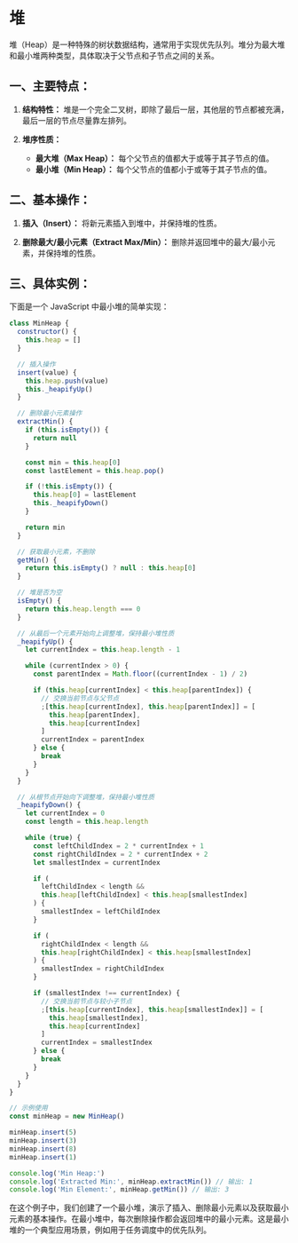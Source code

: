 # 堆

堆（Heap）是一种特殊的树状数据结构，通常用于实现优先队列。堆分为最大堆和最小堆两种类型，具体取决于父节点和子节点之间的关系。

## 一、主要特点：

1. **结构特性：** 堆是一个完全二叉树，即除了最后一层，其他层的节点都被充满，最后一层的节点尽量靠左排列。

2. **堆序性质：**
   - **最大堆（Max Heap）：** 每个父节点的值都大于或等于其子节点的值。
   - **最小堆（Min Heap）：** 每个父节点的值都小于或等于其子节点的值。

## 二、基本操作：

1. **插入（Insert）：** 将新元素插入到堆中，并保持堆的性质。

2. **删除最大/最小元素（Extract Max/Min）：** 删除并返回堆中的最大/最小元素，并保持堆的性质。

## 三、具体实例：

下面是一个 JavaScript 中最小堆的简单实现：

```javascript
class MinHeap {
  constructor() {
    this.heap = []
  }

  // 插入操作
  insert(value) {
    this.heap.push(value)
    this._heapifyUp()
  }

  // 删除最小元素操作
  extractMin() {
    if (this.isEmpty()) {
      return null
    }

    const min = this.heap[0]
    const lastElement = this.heap.pop()

    if (!this.isEmpty()) {
      this.heap[0] = lastElement
      this._heapifyDown()
    }

    return min
  }

  // 获取最小元素，不删除
  getMin() {
    return this.isEmpty() ? null : this.heap[0]
  }

  // 堆是否为空
  isEmpty() {
    return this.heap.length === 0
  }

  // 从最后一个元素开始向上调整堆，保持最小堆性质
  _heapifyUp() {
    let currentIndex = this.heap.length - 1

    while (currentIndex > 0) {
      const parentIndex = Math.floor((currentIndex - 1) / 2)

      if (this.heap[currentIndex] < this.heap[parentIndex]) {
        // 交换当前节点与父节点
        ;[this.heap[currentIndex], this.heap[parentIndex]] = [
          this.heap[parentIndex],
          this.heap[currentIndex]
        ]
        currentIndex = parentIndex
      } else {
        break
      }
    }
  }

  // 从根节点开始向下调整堆，保持最小堆性质
  _heapifyDown() {
    let currentIndex = 0
    const length = this.heap.length

    while (true) {
      const leftChildIndex = 2 * currentIndex + 1
      const rightChildIndex = 2 * currentIndex + 2
      let smallestIndex = currentIndex

      if (
        leftChildIndex < length &&
        this.heap[leftChildIndex] < this.heap[smallestIndex]
      ) {
        smallestIndex = leftChildIndex
      }

      if (
        rightChildIndex < length &&
        this.heap[rightChildIndex] < this.heap[smallestIndex]
      ) {
        smallestIndex = rightChildIndex
      }

      if (smallestIndex !== currentIndex) {
        // 交换当前节点与较小子节点
        ;[this.heap[currentIndex], this.heap[smallestIndex]] = [
          this.heap[smallestIndex],
          this.heap[currentIndex]
        ]
        currentIndex = smallestIndex
      } else {
        break
      }
    }
  }
}

// 示例使用
const minHeap = new MinHeap()

minHeap.insert(5)
minHeap.insert(3)
minHeap.insert(8)
minHeap.insert(1)

console.log('Min Heap:')
console.log('Extracted Min:', minHeap.extractMin()) // 输出: 1
console.log('Min Element:', minHeap.getMin()) // 输出: 3
```

在这个例子中，我们创建了一个最小堆，演示了插入、删除最小元素以及获取最小元素的基本操作。在最小堆中，每次删除操作都会返回堆中的最小元素。这是最小堆的一个典型应用场景，例如用于任务调度中的优先队列。

